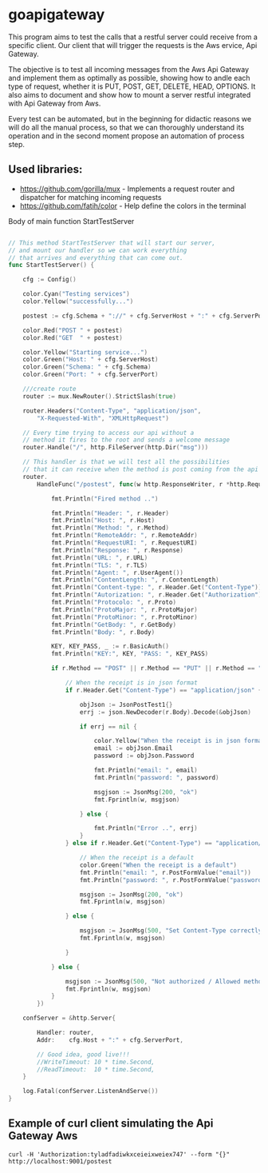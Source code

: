 # goapigateway

This program aims to test the calls that a restful server could receive from a specific client. Our client that will trigger the requests is the Aws  ervice, Api Gateway. 

The objective is to test all incoming messages from the Aws Api Gateway and implement them as optimally as possible, showing how to  andle each type of request, whether it is PUT, POST, GET, DELETE, HEAD, OPTIONS. It also aims to document and show how to mount a server restful  integrated with Api Gateway from Aws.

Every test can be automated, but in the beginning for didactic reasons  we will do all the manual process, so that we can thoroughly understand  its operation and in the second moment propose an automation of process step.

## Used libraries:
- https://github.com/gorilla/mux - Implements a request router and dispatcher for matching incoming requests
- https://github.com/fatih/color - Help define the colors in the terminal


Body of main function StartTestServer

```go

// This method StartTestServer that will start our server,
// and mount our handler so we can work everything
// that arrives and everything that can come out.
func StartTestServer() {

	cfg := Config()

	color.Cyan("Testing services")
	color.Yellow("successfully...")

	postest := cfg.Schema + "://" + cfg.ServerHost + ":" + cfg.ServerPort + "/postest"

	color.Red("POST " + postest)
	color.Red("GET  " + postest)

	color.Yellow("Starting service...")
	color.Green("Host: " + cfg.ServerHost)
	color.Green("Schema: " + cfg.Schema)
	color.Green("Port: " + cfg.ServerPort)

	///create route
	router := mux.NewRouter().StrictSlash(true)

	router.Headers("Content-Type", "application/json",
		"X-Requested-With", "XMLHttpRequest")

	// Every time trying to access our api without a
	// method it fires to the root and sends a welcome message
	router.Handle("/", http.FileServer(http.Dir("msg")))

	// This handler is that we will test all the possibilities
	// that it can receive when the method is post coming from the api gateway of aws
	router.
		HandleFunc("/postest", func(w http.ResponseWriter, r *http.Request) {

			fmt.Println("Fired method ..")

			fmt.Println("Header: ", r.Header)
			fmt.Println("Host: ", r.Host)
			fmt.Println("Method: ", r.Method)
			fmt.Println("RemoteAddr: ", r.RemoteAddr)
			fmt.Println("RequestURI: ", r.RequestURI)
			fmt.Println("Response: ", r.Response)
			fmt.Println("URL: ", r.URL)
			fmt.Println("TLS: ", r.TLS)
			fmt.Println("Agent: ", r.UserAgent())
			fmt.Println("ContentLength: ", r.ContentLength)
			fmt.Println("Content-type: ", r.Header.Get("Content-Type"))
			fmt.Println("Autorization: ", r.Header.Get("Authorization"))
			fmt.Println("Protocolo: ", r.Proto)
			fmt.Println("ProtoMajor: ", r.ProtoMajor)
			fmt.Println("ProtoMinor: ", r.ProtoMinor)
			fmt.Println("GetBody: ", r.GetBody)
			fmt.Println("Body: ", r.Body)

			KEY, KEY_PASS, _ := r.BasicAuth()
			fmt.Println("KEY:", KEY, "PASS: ", KEY_PASS)

			if r.Method == "POST" || r.Method == "PUT" || r.Method == "GET" {

				// When the receipt is in json format
				if r.Header.Get("Content-Type") == "application/json" {

					objJson := JsonPostTest1{}
					errj := json.NewDecoder(r.Body).Decode(&objJson)

					if errj == nil {

						color.Yellow("When the receipt is in json format..")
						email := objJson.Email
						password := objJson.Password

						fmt.Println("email: ", email)
						fmt.Println("password: ", password)

						msgjson := JsonMsg(200, "ok")
						fmt.Fprintln(w, msgjson)

					} else {

						fmt.Println("Error ..", errj)
					}
				} else if r.Header.Get("Content-Type") == "application/x-www-form-urlencoded" { // application/x-www-form-urlencoded default POST

					// When the receipt is a default
					color.Green("When the receipt is a default")
					fmt.Println("email: ", r.PostFormValue("email"))
					fmt.Println("password: ", r.PostFormValue("password"))

					msgjson := JsonMsg(200, "ok")
					fmt.Fprintln(w, msgjson)

				} else {

					msgjson := JsonMsg(500, "Set Content-Type correctly: Allowed: application / x-www-form-urlencoded, application / json")
					fmt.Fprintln(w, msgjson)

				}

			} else {

				msgjson := JsonMsg(500, "Not authorized / Allowed method POST")
				fmt.Fprintln(w, msgjson)
			}
		})

	confServer = &http.Server{

		Handler: router,
		Addr:    cfg.Host + ":" + cfg.ServerPort,

		// Good idea, good live!!!
		//WriteTimeout: 10 * time.Second,
		//ReadTimeout:  10 * time.Second,
	}

	log.Fatal(confServer.ListenAndServe())
}

```

## Example of curl client simulating the Api Gateway Aws

```
curl -H 'Authorization:tyladfadiwkxceieixweiex747' --form "{}" http://localhost:9001/postest

```
